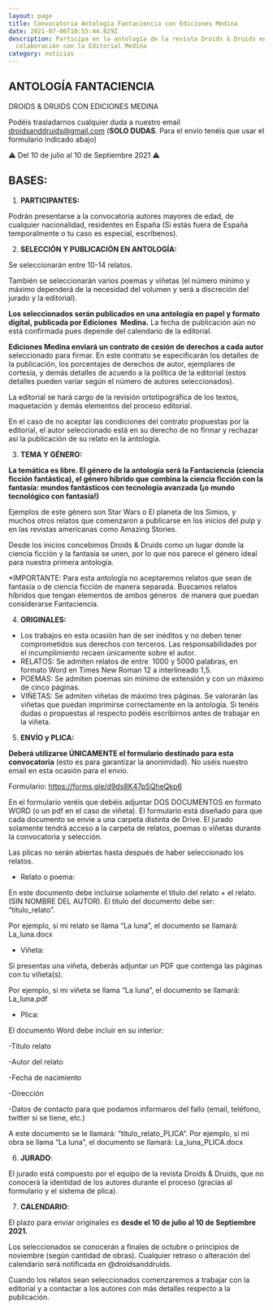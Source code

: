 ```yaml
---
layout: page
title: Convocatoria Antología Fantaciencia con Ediciones Medina
date: 2021-07-06T10:55:44.829Z
description: Participa en la antología de la revista Droids & Druids en
  colaboración con la Editorial Medina
category: noticias
---
```

## ANTOLOGÍA FANTACIENCIA

DROIDS & DRUIDS CON EDICIONES MEDINA

Podéis trasladarnos cualquier duda a nuestro email [droidsanddruids@gmail.com](mailto:droidsanddruids@gmail.com) (**SOLO DUDAS**. Para el envío tenéis que usar el formulario indicado abajo)

⚠️ Del 10 de julio al 10 de Septiembre 2021 ⚠️

## BASES:

1. **PARTICIPANTES:** 

Podrán presentarse a la convocatoria autores mayores de edad, de cualquier nacionalidad, residentes en España (Si estás fuera de España temporalmente o tu caso es especial, escríbenos).

2. **SELECCIÓN Y PUBLICACIÓN EN ANTOLOGÍA:** 

Se seleccionarán entre 10-14 relatos. 

También se seleccionarán varios poemas y viñetas (el número mínimo y máximo dependerá de la necesidad del volumen y será a discreción del jurado y la editorial).

**Los seleccionados serán publicados en una antología en papel y formato digital, publicada por Ediciones  Medina.** La fecha de publicación aún no está confirmada pues depende del calendario de la editorial.

**Ediciones Medina enviará un contrato de cesión de derechos a cada autor** seleccionado para firmar. En este contrato se especificarán los detalles de la publicación, los porcentajes de derechos de autor, ejemplares de cortesía, y demás detalles de acuerdo a la política de la editorial (estos detalles pueden variar según el número de autores seleccionados).

La editorial se hará cargo de la revisión ortotipográfica de los textos, maquetación y demás elementos del proceso editorial.

En el caso de no aceptar las condiciones del contrato propuestas por la editorial, el autor seleccionado está en su derecho de no firmar y rechazar así la publicación de su relato en la antología.

3. **TEMA Y GÉNERO:**

**La temática es libre. El género de la antología será la Fantaciencia (ciencia ficción fantástica), el género híbrido que combina la ciencia ficción con la fantasía: mundos fantásticos con tecnología avanzada (¡o mundo tecnológico con fantasía!)**

Ejemplos de este género son Star Wars o El planeta de los Simios, y muchos otros relatos que comenzaron a publicarse en los inicios del pulp y en las revistas americanas como Amazing Stories.

Desde los inicios concebimos Droids & Druids como un lugar donde la ciencia ficción y la fantasía se unen, por lo que nos parece el género ideal para nuestra primera antología. 

\*IMPORTANTE: Para esta antología no aceptaremos relatos que sean de fantasía o de ciencia ficción de manera separada. Buscamos relatos híbridos que tengan elementos de ambos géneros  de manera que puedan considerarse Fantaciencia.

4. **ORIGINALES:**

* Los trabajos en esta ocasión han de ser inéditos y no deben tener comprometidos sus derechos con terceros. Las responsabilidades por el incumplimiento recaen únicamente sobre el autor.
* RELATOS: Se admiten relatos de entre  1000 y 5000 palabras, en formato Word en Times New Roman 12 a interlineado 1,5.
* POEMAS: Se admiten poemas sin mínimo de extensión y con un máximo de cinco páginas.
* VIÑETAS: Se admiten viñetas de máximo tres páginas. Se valorarán las viñetas que puedan imprimirse correctamente en la antología. Si tenéis dudas o propuestas al respecto podéis escribirnos antes de trabajar en la viñeta.

5. **ENVÍO y PLICA:**

**Deberá utilizarse ÚNICAMENTE el formulario destinado para esta convocatoria** (esto es para garantizar la anonimidad). No uséis nuestro email en esta ocasión para el envío.

Formulario: <https://forms.gle/d9ds8K47pSQheQkp6>

En el formulario veréis que debéis adjuntar DOS DOCUMENTOS en formato WORD (o un pdf en el caso de viñeta). El formulario está diseñado para que cada documento se envíe a una carpeta distinta de Drive. El jurado solamente tendrá acceso a la carpeta de relatos, poemas o viñetas durante la convocatoria y selección.

Las plicas no serán abiertas hasta después de haber seleccionado los relatos.

* Relato o poema: 

En este documento debe incluirse solamente el título del relato + el relato. (SIN NOMBRE DEL AUTOR). El título del documento debe ser: “titulo_relato”. 

Por ejemplo, si mi relato se llama “La luna”, el documento se llamará: La_luna.docx

* Viñeta:

Si presentas una viñeta, deberás adjuntar un PDF que contenga las páginas con tu viñeta(s).

Por ejemplo, si mi viñeta se llama “La luna”, el documento se llamará: La_luna.pdf

* Plica: 

El documento Word debe incluir en su interior:

\-Título relato

\-Autor del relato

\-Fecha de nacimiento

\-Dirección

\-Datos de contacto para que podamos informaros del fallo (email, teléfono, twitter si se tiene, etc.)

A este documento se le llamará: “titulo_relato_PLICA”. Por ejemplo, si mi obra se llama “La luna”, el documento se llamará: La_luna_PLICA.docx

6. **JURADO**:

El jurado está compuesto por el equipo de la revista Droids & Druids, que no conocerá la identidad de los autores durante el proceso (gracias al formulario y el sistema de plica). 

7. **CALENDARIO**:

El plazo para enviar originales es **desde el 10 de julio al 10 de Septiembre 2021.**

Los seleccionados se conocerán a finales de octubre o principios de noviembre (según cantidad de obras). Cualquier retraso o alteración del calendario será notificada en @droidsanddruids. 

Cuando los relatos sean seleccionados comenzaremos a trabajar con la editorial y a contactar a los autores con más detalles respecto a la publicación.